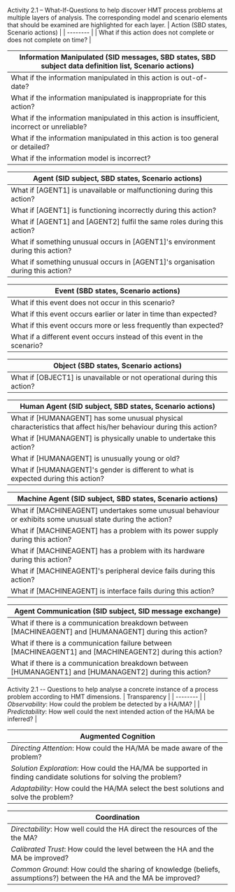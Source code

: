 Activity 2.1 – What-If-Questions to help discover HMT process problems at multiple layers of analysis. The corresponding model and scenario elements that should be examined are highlighted for each layer.
| Action (SBD states, Scenario actions) |
| -------- |
| What if this action does not complete or does not complete on time? |

| Information Manipulated (SID messages, SBD states, SBD subject data definition list, Scenario actions) |
| -------- |
| What if the information manipulated in this action is out-of-date? |
| What if the information manipulated is inappropriate for this action? |
| What if the information manipulated in this action is insufficient, incorrect or unreliable? |
| What if the information manipulated in this action is too general or detailed? |
| What if the information model is incorrect? |

| Agent (SID subject, SBD states, Scenario actions) |
| -------- |
| What if [AGENT1] is unavailable or malfunctioning during this action? |
| What if [AGENT1] is functioning incorrectly during this action? |
| What if [AGENT1] and [AGENT2] fulfil the same roles during this action? |
| What if something unusual occurs in [AGENT1]'s environment during this action? |
| What if something unusual occurs in [AGENT1]'s organisation during this action? |

| Event (SBD states, Scenario actions) |
| -------- |
| What if this event does not occur in this scenario? |
| What if this event occurs earlier or later in time than expected? |
| What if this event occurs more or less frequently than expected? |
| What if a different event occurs instead of this event in the scenario? | 

| Object (SBD states, Scenario actions) |
| -------- |
| What if [OBJECT1] is unavailable or not operational during this action? |

| Human Agent (SID subject, SBD states, Scenario actions) |
| -------- |
| What if [HUMANAGENT] has some unusual physical characteristics that affect his/her behaviour during this action? |
| What if [HUMANAGENT] is physically unable to undertake this action? |
| What if [HUMANAGENT] is unusually young or old? |
| What if [HUMANAGENT]'s gender is different to what is expected during this action? |

| Machine Agent (SID subject, SBD states, Scenario actions) |
| -------- |
| What if [MACHINEAGENT] undertakes some unusual behaviour or exhibits some unusual state during the action? |
| What if [MACHINEAGENT] has a problem with its power supply during this action? |
| What if [MACHINEAGENT] has a problem with its hardware during this action? |
| What if [MACHINEAGENT]'s peripheral device fails during this action? |
| What if [MACHINEAGENT] is interface fails during this action? | 

| Agent Communication (SID subject, SID message exchange) |
| -------- |
| What if there is a communication breakdown between [MACHINEAGENT] and [HUMANAGENT] during this action? |
| What if there is a communication failure between [MACHINEAGENT1] and [MACHINEAGENT2] during this action? |
| What if there is a communication breakdown between [HUMANAGENT1] and [HUMANAGENT2] during this action? |

Activity 2.1 -- Questions to help analyse a concrete instance of a process problem according to HMT dimensions.
| Transparency |
| -------- |
| *Observability*: How could the problem be detected by a HA/MA? |
| *Predictability*: How well could the next intended action of the HA/MA be inferred? |

| Augmented Cognition |
| -------- |
| *Directing Attention*: How could the HA/MA be made aware of the problem? |
| *Solution Exploration*: How could the HA/MA be supported in finding candidate solutions for solving the problem? |
| *Adaptability*: How could the HA/MA select the best solutions and solve the problem? |

| Coordination |
| -------- |
| *Directability*: How well could the HA direct the resources of the the MA? |
| *Calibrated Trust*: How could the level between the HA and the MA be improved? |
| *Common Ground*: How could the sharing of knowledge (beliefs, assumptions?) between the HA and the MA be improved? |

